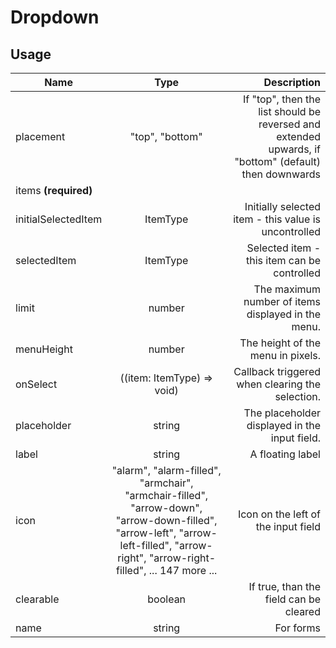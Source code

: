 <!-- 
This is an auto-generated markdown. 
You can change it in "src/Dropdown/Dropdown.tsx" and run build:docs to update this file.
-->
# Dropdown

## Usage
| Name        | Type           | Description  |
| ----------- |:--------------:| ------------:|
|placement|"top", "bottom"|If "top", then the list should be reversed and extended upwards, if "bottom" (default) then downwards
|items **(required)**||
|initialSelectedItem|ItemType|Initially selected item - this value is uncontrolled
|selectedItem|ItemType|Selected item - this item can be controlled
|limit|number|The maximum number of items displayed in the menu.
|menuHeight|number|The height of the menu in pixels.
|onSelect|((item: ItemType) => void)|Callback triggered when clearing the selection.
|placeholder|string|The placeholder displayed in the input field.
|label|string|A floating label
|icon|"alarm", "alarm-filled", "armchair", "armchair-filled", "arrow-down", "arrow-down-filled", "arrow-left", "arrow-left-filled", "arrow-right", "arrow-right-filled", ... 147 more ...|Icon on the left of the input field
|clearable|boolean|If true, than the field can be cleared
|name|string|For forms
